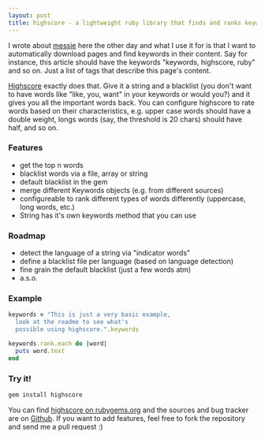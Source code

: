 ```yaml
---
layout: post
title: highscore - a lightweight ruby library that finds and ranks keywords in a string
---
```

I wrote about [messie](/messie-a-web-crawler-written-in-ruby/) here the other day and what I use it for is that I want to automatically download pages and find keywords in their content. Say for instance, this article should have the keywords "keywords, highscore, ruby" and so on. Just a list of tags that describe this page's content.

[Highscore](https://github.com/domnikl/highscore) exactly does that. Give it a string and a blacklist (you don't want to have words like "like, you, want" in your keywords or would you?) and it gives you all the important words back. You can configure highscore to rate words based on their characteristics, e.g. upper case words should have a double weight, longs words (say, the threshold is 20 chars) should have half, and so on.

### Features


* get the top n words
* blacklist words via a file, array or string
* default blacklist in the gem
* merge different Keywords objects (e.g. from different sources)
* configureable to rank different types of words differently (uppercase, long words, etc.)
* String has it's own keywords method that you can use 

### Roadmap


* detect the language of a string via "indicator words"
* define a blacklist file per language (based on language detection)
* fine grain the default blacklist (just a few words atm)
* a.s.o.

### Example


```ruby
keywords = "This is just a very basic example,
  look at the readme to see what's
  possible using highscore.".keywords

keywords.rank.each do |word|
  puts word.text
end
```

### Try it!


```ruby
gem install highscore
```

You can find [highscore on rubygems.org](https://rubygems.org/gems/highscore) and the sources and bug tracker are on [Github](https://github.com/domnikl/highscore). If you want to add features, feel free to fork the repository and send me a pull request :)

